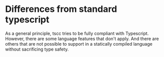 Differences from standard typescript
=====================

As a general principle, tscc tries to be fully compliant with Typescript. However, there
are some language features that don't apply. And there are others that are not possible
to support in a statically compiled language without sacrificing type safety.
